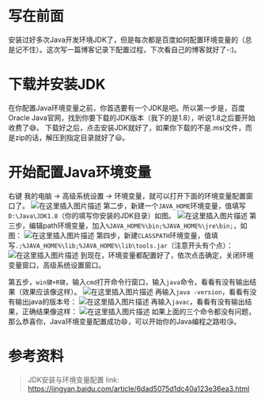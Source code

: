 [pixiv: 007]: # 'https://i.loli.net/2019/06/10/5cfdc6bc7b99f37031.jpg'

# 写在前面
安装过好多次Java开发环境JDK了，但是每次都是百度如何配置环境变量的（总是记不住）。这次写一篇博客记录下配置过程，下次看自己的博客就好了-:)。
# 下载并安装JDK
在你配置Java环境变量之前，你首选要有一个JDK是吧。所以第一步是，百度Oracle Java官网，找到你要下载的JDK版本（我下的是1.8），听说1.8之后要开始收费了:sweat_smile:。
下载好之后，点击安装JDK就好了，如果你下载的不是.msi文件，而是zip的话，解压到指定目录就好了:smiley:。
# 开始配置Java环境变量
右键 我的电脑 -> 高级系统设置 -> 环境变量，就可以打开下面的环境变量配置窗口了。
![在这里插入图片描述](https://starsky1.github.io/poi/2019/071.png)
第二步，新建一个`JAVA_HOME`环境变量，值填写`D:\Java\JDK1.8`（你的填写你安装的JDK目录）如图。
![在这里插入图片描述](https://starsky1.github.io/poi/2019/072.png)
第三步，编辑path环境变量，加入`%JAVA_HOME%\bin;%JAVA_HOME%\jre\bin;`，如图：
![在这里插入图片描述](https://starsky1.github.io/poi/2019/073.png)
第四步，新建`CLASSPATH`环境变量，值填写`.;%JAVA_HOME%\lib;%JAVA_HOME%\lib\tools.jar`（注意开头有个点）：
![在这里插入图片描述](https://starsky1.github.io/poi/2019/074.png)
到现在，环境变量都配置好了，依次点击确定，关闭环境变量窗口，高级系统设置窗口。

第五步，`win键+R键`，输入`cmd`打开命令行窗口，输入`java`命令，看看有没有输出结果（效果应该像这样）。
![在这里插入图片描述](https://starsky1.github.io/poi/2019/075.png)
再输入`java -version`，看看有没有输出java的版本号：
![在这里插入图片描述](https://starsky1.github.io/poi/2019/076.png)
再输入`javac`，看看有没有输出结果，正确结果像这样：
![在这里插入图片描述](https://starsky1.github.io/poi/2019/077.png)
如果上面的三个命令都没有问题，那么恭喜你，Java环境变量配置成功:smile:，可以开始你的Java编程之路啦:kissing_heart:。
# 参考资料
> JDK安装与环境变量配置  link: https://jingyan.baidu.com/article/6dad5075d1dc40a123e36ea3.html